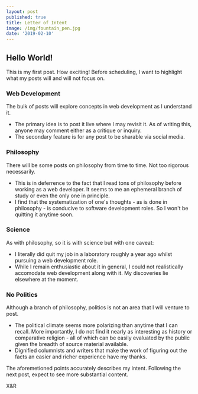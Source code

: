```yaml
---
layout: post
published: true
title: Letter of Intent
image: /img/fountain_pen.jpg
date: '2019-02-10'
---
```

## Hello World! 

This is my first post. How exciting! Before scheduling, I want to highlight what my posts will and will not focus on.

### Web Development

The bulk of posts will explore concepts in web development as I understand it. 
- The primary idea is to post it live where I may revisit it. As of writing this, anyone may comment either as a critique or inquiry.
- The secondary feature is for any post to be sharable via social media.

### Philosophy

There will be some posts on philosophy from time to time. Not too rigorous necessarily. 
- This is in deferrence to the fact that I read tons of philosophy before working as a web developer. It seems to me an ephemeral branch of study or even the only one in principle. 
- I find that the systematization of one's thoughts - as is done in philosophy - is conducive to software development roles. So I won't be quitting it anytime soon.

### Science

As with philosophy, so it is with science but with one caveat: 
- I literally did quit my job in a laboratory roughly a year ago whilst pursuing a web development role. 
- While I remain enthusiastic about it in general, I could not realistically accomodate web development along with it. My discoveries lie elsewhere at the moment.

### No Politics

Although a branch of philosophy, politics is not an area that I will venture to post. 
- The political climate seems more polarizing than anytime that I can recall. More importantly, I do not find it nearly as interesting as history or comparative religion - all of which can be easily evaluated by the public given the breadth of source material available.
- Dignified columnists and writers that make the work of figuring out the facts an easier and richer experience have my thanks. 

The aforemetioned points accurately describes my intent. Following the next post, expect to see more substantial content.

X&R